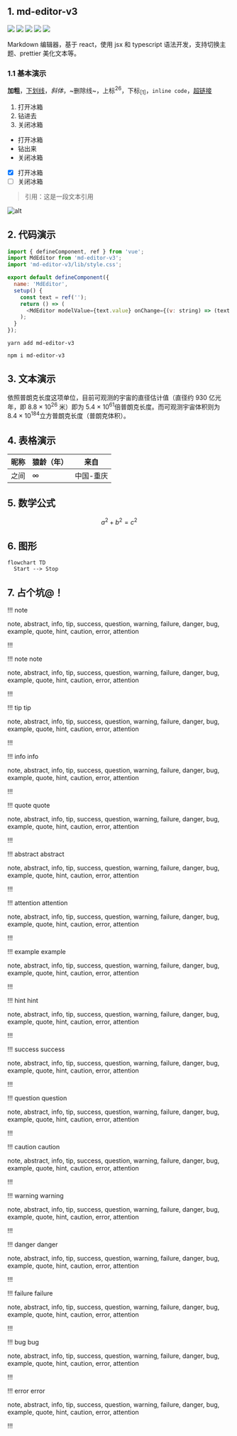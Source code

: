 ## 1. md-editor-v3

![](https://img.shields.io/github/package-json/v/imzbf/md-editor-v3) ![](https://img.shields.io/npm/dm/md-editor-v3) ![](https://img.shields.io/bundlephobia/min/md-editor-v3) ![](https://img.shields.io/github/license/imzbf/md-editor-v3) ![](https://img.shields.io/badge/ssr-%3E1.6.0-brightgreen)

Markdown 编辑器，基于 react，使用 jsx 和 typescript 语法开发，支持切换主题、prettier 美化文本等。

### 1.1 基本演示

**加粗**，<u>下划线</u>，_斜体_，~删除线~，上标<sup>26</sup>，下标<sub>[1]</sub>，`inline code`，[超链接](https://github.com/imzbf)

1. 打开冰箱
2. 钻进去
3. 关闭冰箱

- 打开冰箱
- 钻出来
- 关闭冰箱

- [x] 打开冰箱
- [ ] 关闭冰箱

> 引用：这是一段文本引用

![alt](https://imzbf.github.io/md-editor-v3/imgs/preview-light.png 'title')

## 2. 代码演示

```js
import { defineComponent, ref } from 'vue';
import MdEditor from 'md-editor-v3';
import 'md-editor-v3/lib/style.css';

export default defineComponent({
  name: 'MdEditor',
  setup() {
    const text = ref('');
    return () => (
      <MdEditor modelValue={text.value} onChange={(v: string) => (text.value = v)} />
    );
  }
});
```

```shell [install:yarn]
yarn add md-editor-v3
```

```shell [install:npm]
npm i md-editor-v3
```

## 3. 文本演示

依照普朗克长度这项单位，目前可观测的宇宙的直径估计值（直径约 930 亿光年，即 8.8 × 10<sup>26</sup> 米）即为 5.4 × 10<sup>61</sup>倍普朗克长度。而可观测宇宙体积则为 8.4 × 10<sup>184</sup>立方普朗克长度（普朗克体积）。

## 4. 表格演示

| 昵称 | 猿龄（年） | 来自      |
| ---- | ---------- | --------- |
| 之间 | ∞          | 中国-重庆 |

## 5. 数学公式

$$
\begin{equation}
a^2+b^2=c^2
\end{equation}
$$

## 6. 图形

```mermaid
flowchart TD
  Start --> Stop
```

## 7. 占个坑@！

!!! note

note, abstract, info, tip, success, question, warning, failure, danger, bug, example, quote, hint, caution, error, attention

!!!

!!! note note

note, abstract, info, tip, success, question, warning, failure, danger, bug, example, quote, hint, caution, error, attention

!!!

!!! tip tip

note, abstract, info, tip, success, question, warning, failure, danger, bug, example, quote, hint, caution, error, attention

!!!

!!! info info

note, abstract, info, tip, success, question, warning, failure, danger, bug, example, quote, hint, caution, error, attention

!!!

!!! quote quote

note, abstract, info, tip, success, question, warning, failure, danger, bug, example, quote, hint, caution, error, attention

!!!

!!! abstract abstract

note, abstract, info, tip, success, question, warning, failure, danger, bug, example, quote, hint, caution, error, attention

!!!

!!! attention attention

note, abstract, info, tip, success, question, warning, failure, danger, bug, example, quote, hint, caution, error, attention

!!!

!!! example example

note, abstract, info, tip, success, question, warning, failure, danger, bug, example, quote, hint, caution, error, attention

!!!

!!! hint hint

note, abstract, info, tip, success, question, warning, failure, danger, bug, example, quote, hint, caution, error, attention

!!!

!!! success success

note, abstract, info, tip, success, question, warning, failure, danger, bug, example, quote, hint, caution, error, attention

!!!

!!! question question

note, abstract, info, tip, success, question, warning, failure, danger, bug, example, quote, hint, caution, error, attention

!!!

!!! caution caution

note, abstract, info, tip, success, question, warning, failure, danger, bug, example, quote, hint, caution, error, attention

!!!

!!! warning warning

note, abstract, info, tip, success, question, warning, failure, danger, bug, example, quote, hint, caution, error, attention

!!!

!!! danger danger

note, abstract, info, tip, success, question, warning, failure, danger, bug, example, quote, hint, caution, error, attention

!!!

!!! failure failure

note, abstract, info, tip, success, question, warning, failure, danger, bug, example, quote, hint, caution, error, attention

!!!

!!! bug bug

note, abstract, info, tip, success, question, warning, failure, danger, bug, example, quote, hint, caution, error, attention

!!!

!!! error error

note, abstract, info, tip, success, question, warning, failure, danger, bug, example, quote, hint, caution, error, attention

!!!
